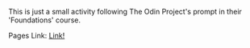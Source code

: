 This is just a small activity following The Odin Project's prompt in their 'Foundations' course.

Pages Link: <a href="https://charliejlin.github.io/Rock-Paper-Scissors/">Link!</a>
